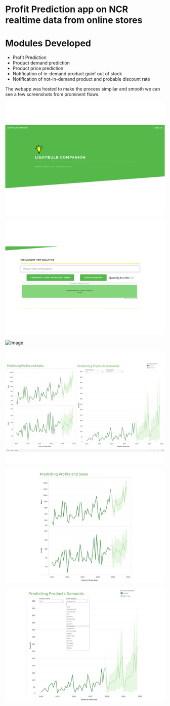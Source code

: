 # Profit Prediction app on NCR realtime data from online stores

# Modules Developed

* Profit Prediction
* Product demand prediction
* Product price prediction
* Notification of in-demand product goinf out of stock
* Notification of not-in-demand product and probable discount rate 

The webapp was hosted to make the process simpilar and smooth we can see a few screenshots from prominent flows.

![Image](https://github.com/agupta-git/profit-prediction-on-NCR-Corp.-Online-store-Realtime-Data-/blob/master/gallery.jpg)

![Image](https://github.com/agupta-git/profit-prediction-on-NCR-Corp.-Online-store-Realtime-Data-/blob/master/gallery2.jpg)

![Image](https://github.com/agupta-git/profit-prediction-on-NCR-Corp.-Online-store-Realtime-Data-/blob/master/gallery%3.jpg)

![Image](https://github.com/agupta-git/profit-prediction-on-NCR-Corp.-Online-store-Realtime-Data-/blob/master/gallery4.jpg)

![Image](https://github.com/agupta-git/profit-prediction-on-NCR-Corp.-Online-store-Realtime-Data-/blob/master/gallery5.jpg)

![Image](https://github.com/agupta-git/profit-prediction-on-NCR-Corp.-Online-store-Realtime-Data-/blob/master/gallery6.jpg)
